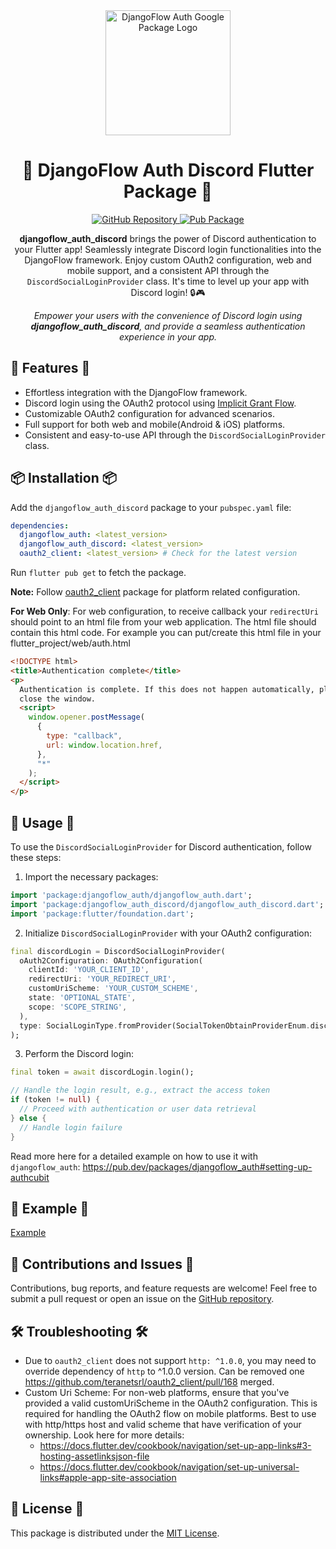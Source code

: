 <div align="center">
    <img src="https://user-images.githubusercontent.com/116165418/238683908-ddaa2265-af04-4915-8f02-bae1bce43291.png" alt="DjangoFlow Auth Google Package Logo" width="200">
    <h1 align="center">🌟 DjangoFlow Auth Discord Flutter Package 🌟</h1>
</div>

<p align="center">
  <a href="https://github.com/djangoflow/djangoflow_auth_discord/">
    <img alt="GitHub Repository" src="https://img.shields.io/badge/GitHub-Repository-blue.svg">
  </a>
  <a href="https://pub.dev/packages/djangoflow_auth_discord">
    <img alt="Pub Package" src="https://img.shields.io/pub/v/djangoflow_auth_discord.svg">
  </a>
</p>

<p align="center">
  <b>djangoflow_auth_discord</b> brings the power of Discord authentication to your Flutter app! Seamlessly integrate Discord login functionalities into the DjangoFlow framework. Enjoy custom OAuth2 configuration, web and mobile support, and a consistent API through the <code>DiscordSocialLoginProvider</code> class. It's time to level up your app with Discord login! 🔒🎮
</p>

<p align="center">
  <i>Empower your users with the convenience of Discord login using <b>djangoflow_auth_discord</b>, and provide a seamless authentication experience in your app.</i>
</p>

<h2 align="left">🚀 Features 🚀</h2>

- Effortless integration with the DjangoFlow framework.
- Discord login using the OAuth2 protocol using [Implicit Grant Flow](https://discord.com/developers/docs/topics/oauth2#implicit-grant).
- Customizable OAuth2 configuration for advanced scenarios.
- Full support for both web and mobile(Android & iOS) platforms.
- Consistent and easy-to-use API through the <code>DiscordSocialLoginProvider</code> class.

<h2 align="left">📦 Installation 📦</h2>

Add the `djangoflow_auth_discord` package to your <code>pubspec.yaml</code> file:

```yaml
dependencies:
  djangoflow_auth: <latest_version>
  djangoflow_auth_discord: <latest_version>
  oauth2_client: <latest_version> # Check for the latest version
```

Run <code>flutter pub get</code> to fetch the package.

**Note:** Follow [oauth2_client](https://pub.dev/packages/oauth2_client) package for platform related configuration.

**For Web Only**: For web configuration, to receive callback your `redirectUri` should point to an html file from your web application. The html file should contain this html code. For example you can put/create this html file in your flutter_project/web/auth.html

```html
<!DOCTYPE html>
<title>Authentication complete</title>
<p>
  Authentication is complete. If this does not happen automatically, please
  close the window.
  <script>
    window.opener.postMessage(
      {
        type: "callback",
        url: window.location.href,
      },
      "*"
    );
  </script>
</p>
```

<h2 align="left">🔧 Usage 🔧</h2>

To use the <code>DiscordSocialLoginProvider</code> for Discord authentication, follow these steps:

1. Import the necessary packages:

```dart
import 'package:djangoflow_auth/djangoflow_auth.dart';
import 'package:djangoflow_auth_discord/djangoflow_auth_discord.dart';
import 'package:flutter/foundation.dart';
```

2. Initialize <code>DiscordSocialLoginProvider</code> with your OAuth2 configuration:

```dart
final discordLogin = DiscordSocialLoginProvider(
  oAuth2Configuration: OAuth2Configuration(
    clientId: 'YOUR_CLIENT_ID',
    redirectUri: 'YOUR_REDIRECT_URI',
    customUriScheme: 'YOUR_CUSTOM_SCHEME',
    state: 'OPTIONAL_STATE',
    scope: 'SCOPE_STRING',
  ),
  type: SocialLoginType.fromProvider(SocialTokenObtainProviderEnum.discord),
);
```

3. Perform the Discord login:

```dart
final token = await discordLogin.login();

// Handle the login result, e.g., extract the access token
if (token != null) {
  // Proceed with authentication or user data retrieval
} else {
  // Handle login failure
}
```

Read more here for a detailed example on how to use it with `djangoflow_auth`: https://pub.dev/packages/djangoflow_auth#setting-up-authcubit

<h2 align="left">🌟 Example 🌟</h2>

[Example](https://github.com/djangoflow/djangoflow-examples/tree/main/simple_auth)

<h2 align="left">👏 Contributions and Issues 👏</h2>

Contributions, bug reports, and feature requests are welcome! Feel free to submit a pull request or open an issue on the [GitHub repository](https://github.com/djangoflow/djangoflow_auth_discord/).

<h2 align="left">🛠 Troubleshooting 🛠</h2>

- Due to `oauth2_client` does not support `http: ^1.0.0`, you may need to override dependency of `http` to ^1.0.0 version.
  Can be removed one https://github.com/teranetsrl/oauth2_client/pull/168 merged.
- Custom Uri Scheme: For non-web platforms, ensure that you've provided a valid customUriScheme in the OAuth2 configuration. This is required for handling the OAuth2 flow on mobile platforms. Best to use with http/https host and valid scheme that have verification of your ownership. Look here for more details:
  - https://docs.flutter.dev/cookbook/navigation/set-up-app-links#3-hosting-assetlinksjson-file
  - https://docs.flutter.dev/cookbook/navigation/set-up-universal-links#apple-app-site-association

<h2 align="left">📄 License 📄</h2>

This package is distributed under the [MIT License](/LICENSE).
